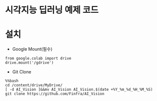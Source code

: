 # 시각지능 딥러닝 예제 코드

# 설치
* Google Mount(필수)
```
from google.colab import drive
drive.mount('/gdrive')
```
* Git Clone
```
%%bash
cd /content/drive/MyDrive/
[ -d AI_Vision ]&&mv AI_Vision AI_Vision.$(date +%Y_%m_%d_%H_%M_%S)
git clone https://github.com/Finfra/AI_Vision
```
